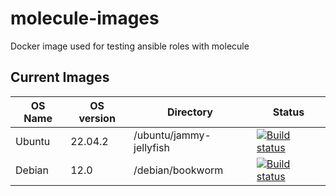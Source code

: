 # molecule-images

Docker image used for testing ansible roles with molecule

## Current Images

| OS Name      | OS version | Directory                | Status |
|--------------|------------|------------------------  | ------ |
| Ubuntu       | 22.04.2    | /ubuntu/jammy-jellyfish  | [![Build status](https://quay.io/repository/pimvh/molecule-ubuntu-jammy-jellyfish/status "Docker Repository on Quay")](https://quay.io/repository/pimvh/molecule-ubuntu-jammy-jellyfish) |
| Debian       | 12.0       | /debian/bookworm  | [![Build status](https://quay.io/repository/pimvh/molecule-debian-bookworm/status "Docker Repository on Quay")](https://quay.io/repository/pimvh/molecule-debian-bookworm) |
